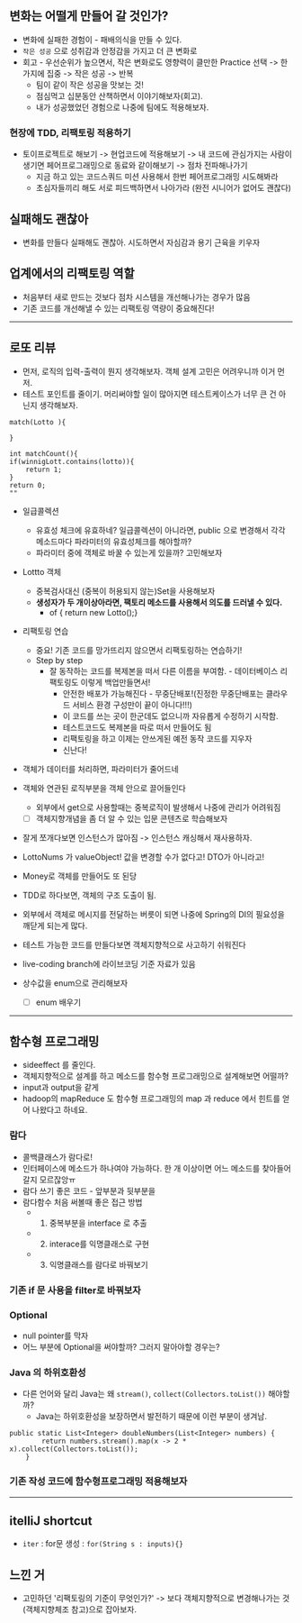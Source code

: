 ## 변화는 어떨게 만들어 갈 것인가?
- 변화에 실패한 경험이 - 패배의식을 만들 수 있다.
- `작은 성공` 으로 성취감과 안정감을 가지고 더 큰 변화로
- 회고 - 우선순위가 높으면서, 작은 변화로도 영향력이 클만한 Practice 선택 -> 한가지에 집중 -> 작은 성공 -> 반복
  - 팀이 같이 작은 성공을 맛보는 것!
  - 점심먹고 십분동안 산책하면서 이야기해보자(회고).
  - 내가 성공했었던 경험으로 나중에 팀에도 적용해보자.

### 현장에 TDD, 리팩토링 적용하기
- 토이프로젝트로 해보기 -> 현업코드에 적용해보기 -> 내 코드에 관심가지는 사람이 생기면 페어프로그래밍으로 동료와 같이해보기 -> 점차 전파해나가기
  - 지금 하고 있는 코드스쿼드 미션 사용해서 한번 페어프로그래밍 시도해봐라
  - 초심자들끼리 해도 서로 피드백하면서 나아가라 (완전 시니어가 없어도 괜찮다)

## 실패해도 괜찮아
- 변화를 만들다 실패해도 괜찮아. 시도하면서 자심감과 용기 근육을 키우자

## 업계에서의 리팩토링 역할
- 처음부터 새로 만드는 것보다 점차 시스템을 개선해나가는 경우가 많음
- 기존 코드를 개선해낼 수 있는 리팩토링 역량이 중요해진다! 

---------
## 로또 리뷰
- 먼저, 로직의 입력-출력이 뭔지 생각해보자. 객체 설계 고민은 어려우니까 이거 먼저.
- 테스트 포인트를 줄이기. 머리써야할 일이 많아지면 테스트케이스가 너무 큰 건 아닌지 생각해보자.
```
match(Lotto ){

}

int matchCount(){
if(winnigLott.contains(lotto)){
    return 1;
}
return 0;
""
```
- 일급콜렉션
  - 유효성 체크에 유효하네? 일급콜렉션이 아니라면, public 으로 변경해서 각각 메소드마다 파라미터의 유효성체크를 해야할까? 
  - 파라미터 중에 객체로 바꿀 수 있는게 있을까? 고민해보자

- Lottto 객체
  - 중복검사대신 (중복이 허용되지 않는)Set을 사용해보자
  - **생성자가 두 개이상아라면, 팩토리 메소드를 사용해서 의도를 드러낼 수 있다.**
    - of { return new Lotto();} 

- 리팩토링 연습
  - 중요! 기존 코드를 망가뜨리지 않으면서 리팩토링하는 연습하기!
  - Step by step
    - 잘 동작하는 코드를 복제본을 떠서 다른 이름을 부여함. - 데이터베이스 리팩토링도 이렇게 백업만들면서!
      - 안전한 배포가 가능해진다 - 무중단배포!(진정한 무중단배포는 클라우드 서비스 환경 구성만이 끝이 아니다!!!)
      - 이 코드를 쓰는 곳이 한군데도 없으니까 자유롭게 수정하기 시작함.
      - 테스트코드도 복제본을 따로 떠서 만들어도 됨 
      - 리팩토링을 하고 이제는 안쓰게된 예전 동작 코드를 지우자
      - 신난다!
- 객체가 데이터를 처리하면, 파라미터가 줄어드네

- 객체와 연관된 로직부분을 객체 안으로 끌어들인다
  - 외부에서 get으로 사용할때는 중복로직이 발생해서 나중에 관리가 어려워짐
  - [ ] 객체지향개념을 좀 더 알 수 있는 입문 콘텐츠로 학습해보자

- 잘게 쪼개다보면 인스턴스가 많아짐 -> 인스턴스 캐싱해서 재사용하자.
- LottoNums 가 valueObject! 값을 변경할 수가 없다고! DTO가 아니라고!
- Money로 객체를 만들어도 또 된당
- TDD로 하다보면, 객체의 구조 도출이 됨.
- 외부에서 객체로 메시지를 전달하는 버릇이 되면 나중에 Spring의 DI의 필요성을 깨닫게 되는게 많다.
- 테스트 가능한 코드를 만들다보면 객체지향적으로 사고하기 쉬워진다

- live-coding  branch에 라이브코딩 기준 자료가 있음
- 상수값을 enum으로 관리해보자
  - [ ] enum 배우기 

---------
## 함수형 프로그래밍
- sideeffect 를 줄인다.
- 객체지향적으로 설계를 하고 메소드를 함수형 프로그래밍으로 설계해보면 어떨까?
- input과 output을 같게
- hadoop의 mapReduce 도 함수형 프로그래밍의 map 과 reduce 에서 힌트를 얻어 나왔다고 하네요.

### 람다
- 콜백클래스가 람다로!
- 인터페이스에 메소드가 하나여야 가능하다. 한 개 이상이면 어느 메소드를 찾아들어갈지 모르잖앙ㅠ
- 람다 쓰기 좋은 코드 - 앞부분과 뒷부분을 
- 람다함수 처음 써볼때 좋은 접근 방법
  - 1. 중복부분을 interface 로 추출
  - 2. interace를 익명클래스로 구현
  - 3. 익명클래스를 람다로 바꿔보기

### 기존 if 문 사용을 filter로 바꿔보자

### Optional
- null pointer를 막자
- 어느 부분에 Optional을 써야할까? 그러지 말아야할 경우는?

### Java 의 하위호환성
- 다른 언어와 달리 Java는 왜 `stream()`, `collect(Collectors.toList())` 해야할까?
  - Java는 하위호환성을 보장하면서 발전하기 때문에 이런 부분이 생겨남.
```
public static List<Integer> doubleNumbers(List<Integer> numbers) {
        return numbers.stream().map(x -> 2 * x).collect(Collectors.toList());
    }
```

### 기존 작성 코드에 함수형프로그래밍 적용해보자
------
## itelliJ shortcut
- `iter` : for문 생성 : `for(String s : inputs){}`

## 느낀 거
- 고민하던 '리팩토링의 기준이 무엇인가?' -> 보다 객체지향적으로 변경해나가는 것(객체지향체조 참고)으로 잡아보자.
